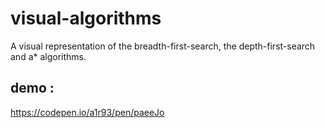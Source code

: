 # visual-algorithms

A visual representation of the breadth-first-search, the depth-first-search and a* algorithms.

## demo :
https://codepen.io/a1r93/pen/paeeJo